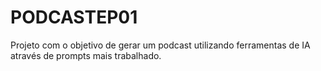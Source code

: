 # PODCASTEP01
Projeto com o objetivo de gerar um podcast utilizando ferramentas de IA através de prompts mais trabalhado.
